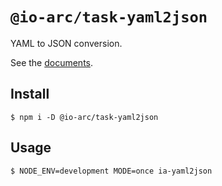 # `@io-arc/task-yaml2json`

YAML to JSON conversion.

See the [documents](https://io-arc.tech/plugins/task-yaml2json.html).

## Install

```shell
$ npm i -D @io-arc/task-yaml2json
```

## Usage

```
$ NODE_ENV=development MODE=once ia-yaml2json
```
